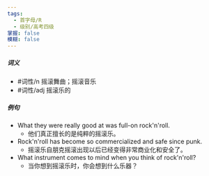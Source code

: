 ```yaml
---
tags:
  - 首字母/R
  - 级别/高考四级
掌握: false
模糊: false
---
```

##### 词义
- #词性/n 摇滚舞曲；摇滚音乐
- #词性/adj 摇滚乐的
##### 例句
- What they were really good at was full-on rock'n'roll.
	- 他们真正擅长的是纯粹的摇滚乐。
- Rock'n'roll has become so commercialized and safe since punk.
	- 摇滚乐自朋克摇滚出现以后已经变得非常商业化和安全了。
- What instrument comes to mind when you think of rock'n'roll?
	- 当你想到摇滚乐时，你会想到什么乐器？
